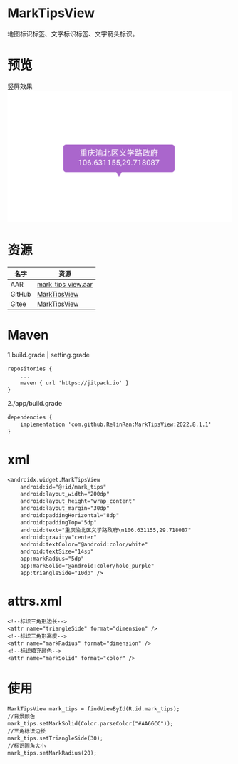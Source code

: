 # MarkTipsView
地图标识标签、文字标识标签、文字箭头标识。  
# 预览  
竖屏效果  
![效果](./ic_preview.png)
# 资源
|名字|资源| 
|-|-|
|AAR|[mark_tips_view.aar](https://github.com/RelinRan/MarkTipsView/blob/master/mark_tips_view_2022.8.1.1)|
|GitHub |[MarkTipsView](https://github.com/RelinRan/MarkTipsView)|
|Gitee|[MarkTipsView](https://gitee.com/relin/MarkTipsView)|
# Maven
1.build.grade | setting.grade
```
repositories {
	...
	maven { url 'https://jitpack.io' }
}
```
2./app/build.grade
```
dependencies {
	implementation 'com.github.RelinRan:MarkTipsView:2022.8.1.1'
}
```
# xml
~~~
<androidx.widget.MarkTipsView
    android:id="@+id/mark_tips"
    android:layout_width="200dp"
    android:layout_height="wrap_content"
    android:layout_margin="30dp"
    android:paddingHorizontal="8dp"
    android:paddingTop="5dp"
    android:text="重庆渝北区义学路政府\n106.631155,29.718087"
    android:gravity="center"
    android:textColor="@android:color/white"
    android:textSize="14sp"
    app:markRadius="5dp"
    app:markSolid="@android:color/holo_purple"
    app:triangleSide="10dp" />
~~~
# attrs.xml
~~~
<!--标识三角形边长-->
<attr name="triangleSide" format="dimension" />
<!--标识三角形高度-->
<attr name="markRadius" format="dimension" />
<!--标识填充颜色-->
<attr name="markSolid" format="color" />
~~~
# 使用
~~~
MarkTipsView mark_tips = findViewById(R.id.mark_tips);
//背景颜色
mark_tips.setMarkSolid(Color.parseColor("#AA66CC"));
//三角标识边长
mark_tips.setTriangleSide(30);
//标识圆角大小
mark_tips.setMarkRadius(20);
~~~
